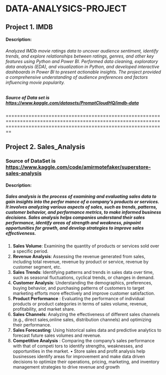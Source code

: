 # DATA-ANALYSICS-PROJECT

## Project 1. IMDB

#### Description: 

###### Analyzed IMDb movie ratings data to uncover audience sentiment, identify trends, and explore relationships between ratings, genres, and other key features using Python and Power BI. Performed data cleaning, exploratory data analysis (EDA), and visualization in Python, and developed interactive dashboards in Power BI to present actionable insights. The project provided a comprehensive understanding of audience preferences and factors influencing movie popularity.

##### Source of Data set is https://www.kaggle.com/datasets/PromptCloudHQ/imdb-data

====================================================================================================================================================================

## Project 2. Sales_Analysis

### Source of DataSet is https://www.kaggle.com/code/amirmotefaker/superstore-sales-analysis

#### Description:

##### Sales analysis is the process of examining and evaluating sales data to gain insights into the perfor mance of a company’s products or services. It involves analyzing various aspects of sales, such as trends, patterns, customer behavior, and performance metrics, to make informed business decisions. Sales analysis helps companies understand their sales performance, identify areas of strength and weakness, pinpoint opportunities for growth, and develop strategies to improve sales effectiveness.

1. **Sales Volume**: Examining the quantity of products or services sold over a specific period.
2. **Revenue Analysis**: Assessing the revenue generated from sales, including total revenue, revenue by product or service, revenue by customer segment, etc.
3. **Sales Trends**: Identifying patterns and trends in sales data over time, such as seasonal fluctuations, cyclical trends, or changes in demand.
4. **Customer Analysis**: Understanding the demographics, preferences, buying behavior, and purchasing patterns of customers to target marketing efforts more effectively and improve customer satisfaction.
5. **Product Performance** : Evaluating the performance of individual products or product categories in terms of sales volume, revenue, profitability, and market share.
6. **Sales Channels**: Analyzing the effectiveness of different sales channels (e.g., direct sales,online sales, distribution channels) and optimizing their performance.
7. **Sales Forecasting**: Using historical sales data and predictive analytics to forecast future sales volumes and revenue.
8. **Competitive Analysis** : Comparing the company’s sales performance with that of competi tors to identify strengths, weaknesses, and opportunities in the market. • Store sales and profit analysis help businesses identify areas for improvement and make data driven decisions to optimize their operations, pricing, marketing, and inventory management strategies to drive revenue and growth


